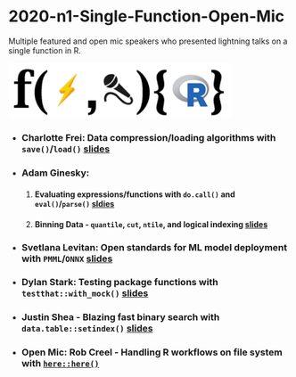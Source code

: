 # 2020-n1-Single-Function-Open-Mic
Multiple featured and open mic speakers who presented lightning talks on a single function in R.

<img src="https://github.com/Chicago-R-User-Group/2020-n1-Single-Function-Open-Mic/blob/master/intro-slides/images/function_mic.png" width="400px" />

- ### **Charlotte Frei**: Data compression/loading algorithms with `save()`/`load()` [slides](https://github.com/Chicago-R-User-Group/2020-n1-Single-Function-Open-Mic/blob/master/save()andload()_charlotte_frei.pdf)
- ### **Adam Ginesky**: 
    1. #### Evaluating expressions/functions with `do.call()` and `eval()`/`parse()` [sldies](https://raw.githack.com/Chicago-R-User-Group/2020-n1-Single-Function-Open-Mic/master/eval_parse_binning/eval-and-parse.html)
    2. #### Binning Data - `quantile`, `cut`, `ntile`, and logical indexing [slides](https://raw.githack.com/Chicago-R-User-Group/2020-n1-Single-Function-Open-Mic/master/eval_parse_binning/quantile,ntile,-and-binning.html)
- ### **Svetlana Levitan**: Open standards for ML model deployment with `PMML`/`ONNX` [slides](https://github.com/Chicago-R-User-Group/2020-n1-Single-Function-Open-Mic/blob/master/R_PMML_ONNX_sveltana_levitan.pdf)
- ### **Dylan Stark**: Testing package functions with `testthat::with_mock()` [slides](https://github.com/Chicago-R-User-Group/2020-n1-Single-Function-Open-Mic/blob/master/testthat_with_mock_dylan_stark.pdf)
- ### **Justin Shea** - Blazing fast binary search with `data.table::setindex()` [slides](https://raw.githack.com/Chicago-R-User-Group/2020-n1-Single-Function-Open-Mic/master/datatable-setindex/Binary-search-with-datatable.html)
- ### **Open Mic: Rob Creel** - Handling R workflows on file system with [`here::here()`](https://github.com/jennybc/here_here)
